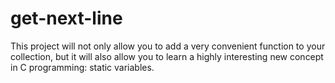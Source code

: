 # get-next-line

This project will not only allow you to add a very convenient function to your collection,
but it will also allow you to learn a highly interesting new concept in C programming:
static variables.
